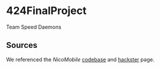 # 424FinalProject
Team Speed Daemons


## Sources

We referenced the _NicoMobile_ [codebase](https://github.com/nicorossirice/comp424-FinalProject/tree/main) and [hackster](https://www.hackster.io/team-youngerwoods/the-nicomobile-83caa9) page.
